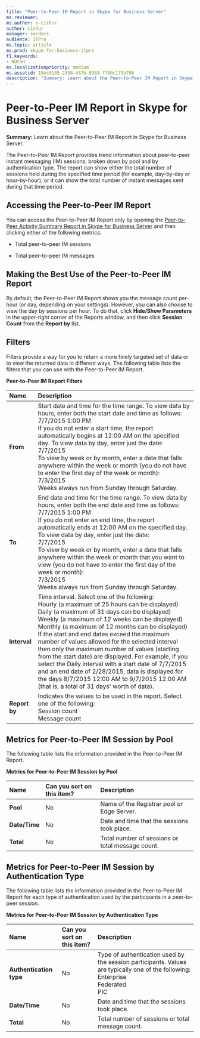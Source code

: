 ```yaml
---
title: "Peer-to-Peer IM Report in Skype for Business Server"
ms.reviewer: 
ms.author: v-cichur
author: cichur
manager: serdars
audience: ITPro
ms.topic: article
ms.prod: skype-for-business-itpro
f1.keywords:
- NOCSH
ms.localizationpriority: medium
ms.assetid: 19ec0145-2398-437b-8989-f780c179b798
description: "Summary: Learn about the Peer-to-Peer IM Report in Skype for Business Server."
---
```


# Peer-to-Peer IM Report in Skype for Business Server
 
**Summary:** Learn about the Peer-to-Peer IM Report in Skype for Business Server.
  
The Peer-to-Peer IM Report provides trend information about peer-to-peer instant messaging (IM) sessions, broken down by pool and by authentication type. The report can show either the total number of sessions held during the specified time period (for example, day-by-day or hour-by-hour), or it can show the total number of instant messages sent during that time period.
  
## Accessing the Peer-to-Peer IM Report

You can access the Peer-to-Peer IM Report only by opening the [Peer-to-Peer Activity Summary Report in Skype for Business Server](peer-to-peer-activity-summary-report.md) and then clicking either of the following metrics:
  
- Total peer-to-peer IM sessions
    
- Total peer-to-peer IM messages
    
## Making the Best Use of the Peer-to-Peer IM Report

By default, the Peer-to-Peer IM Report shows you the message count per-hour (or day, depending on your settings). However, you can also choose to view the day by sessions per hour. To do that, click **Hide/Show Parameters** in the upper-right corner of the Reports window, and then click **Session Count** from the **Report by** list.
  
## Filters

Filters provide a way for you to return a more finely targeted set of data or to view the returned data in different ways. The following table lists the filters that you can use with the Peer-to-Peer IM Report.
  
**Peer-to-Peer IM Report Filters**

|**Name**|**Description**|
|:-----|:-----|
|**From** <br/> |Start date and time for the time range. To view data by hours, enter both the start date and time as follows:  <br/> 7/7/2015 1:00 PM  <br/> If you do not enter a start time, the report automatically begins at 12:00 AM on the specified day. To view data by day, enter just the date:  <br/> 7/7/2015  <br/> To view by week or by month, enter a date that falls anywhere within the week or month (you do not have to enter the first day of the week or month):  <br/> 7/3/2015  <br/> Weeks always run from Sunday through Saturday.  <br/> |
|**To** <br/> |End date and time for the time range. To view data by hours, enter both the end date and time as follows:  <br/> 7/7/2015 1:00 PM  <br/> If you do not enter an end time, the report automatically ends at 12:00 AM on the specified day. To view data by day, enter just the date:  <br/> 7/7/2015  <br/> To view by week or by month, enter a date that falls anywhere within the week or month that you want to view (you do not have to enter the first day of the week or month):  <br/> 7/3/2015  <br/> Weeks always run from Sunday through Saturday.  <br/> |
|**Interval** <br/> | Time interval. Select one of the following: <br/>  Hourly (a maximum of 25 hours can be displayed) <br/>  Daily (a maximum of 31 days can be displayed) <br/>  Weekly (a maximum of 12 weeks can be displayed) <br/>  Monthly (a maximum of 12 months can be displayed) <br/>  If the start and end dates exceed the maximum number of values allowed for the selected interval then only the maximum number of values (starting from the start date) are displayed. For example, if you select the Daily interval with a start date of 7/7/2015 and an end date of 2/28/2015, data is displayed for the days 8/7/2015 12:00 AM to 9/7/2015 12:00 AM (that is, a total of 31 days' worth of data). <br/> |
|**Report by** <br/> | Indicates the values to be used in the report. Select one of the following: <br/>  Session count <br/>  Message count <br/> |
   
## Metrics for Peer-to-Peer IM Session by Pool

The following table lists the information provided in the Peer-to-Peer IM Report.
  
**Metrics for Peer-to-Peer IM Session by Pool**

|**Name**|**Can you sort on this item?**|**Description**|
|:-----|:-----|:-----|
|**Pool** <br/> |No  <br/> |Name of the Registrar pool or Edge Server.  <br/> |
|**Date/Time** <br/> |No  <br/> |Date and time that the sessions took place.  <br/> |
|**Total** <br/> |No  <br/> |Total number of sessions or total message count.  <br/> |
   
## Metrics for Peer-to-Peer IM Session by Authentication Type

The following table lists the information provided in the Peer-to-Peer IM Report for each type of authentication used by the participants in a peer-to-peer session.
  
**Metrics for Peer-to-Peer IM Session by Authentication Type**

|**Name**|**Can you sort on this item?**|**Description**|
|:-----|:-----|:-----|
|**Authentication type** <br/> |No  <br/> | Type of authentication used by the session participants. Values are typically one of the following: <br/>  Enterprise <br/>  Federated <br/>  PIC <br/> |
|**Date/Time** <br/> |No  <br/> |Date and time that the sessions took place.  <br/> |
|**Total** <br/> |No  <br/> |Total number of sessions or total message count.  <br/> |
   

